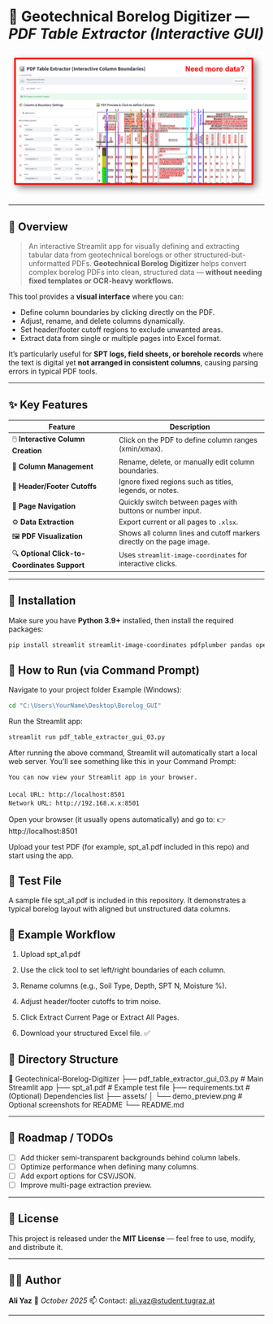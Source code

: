 # 🧱 Geotechnical Borelog Digitizer — *PDF Table Extractor (Interactive GUI)*

![Demo Screenshot](assets/demo_preview.png)

---

## 📘 Overview
> An interactive Streamlit app for visually defining and extracting tabular data from geotechnical borelogs or other structured-but-unformatted PDFs.
**Geotechnical Borelog Digitizer** helps convert complex borelog PDFs into clean, structured data — **without needing fixed templates or OCR-heavy workflows.**

This tool provides a **visual interface** where you can:
- Define column boundaries by clicking directly on the PDF.
- Adjust, rename, and delete columns dynamically.
- Set header/footer cutoff regions to exclude unwanted areas.
- Extract data from single or multiple pages into Excel format.

It’s particularly useful for **SPT logs, field sheets, or borehole records** where the text is digital yet **not arranged in consistent columns**, causing parsing errors in typical PDF tools.

---

## ✨ Key Features

| Feature | Description |
|----------|--------------|
| 🖱️ **Interactive Column Creation** | Click on the PDF to define column ranges (xmin/xmax). |
| 🧭 **Column Management** | Rename, delete, or manually edit column boundaries. |
| 📏 **Header/Footer Cutoffs** | Ignore fixed regions such as titles, legends, or notes. |
| 📄 **Page Navigation** | Quickly switch between pages with buttons or number input. |
| ⚙️ **Data Extraction** | Export current or all pages to `.xlsx`. |
| 🖼️ **PDF Visualization** | Shows all column lines and cutoff markers directly on the page image. |
| 🔍 **Optional Click-to-Coordinates Support** | Uses `streamlit-image-coordinates` for interactive clicks. |

---

## 🧰 Installation

Make sure you have **Python 3.9+** installed, then install the required packages:

```bash
pip install streamlit streamlit-image-coordinates pdfplumber pandas openpyxl pillow
```



## 🚀 How to Run (via Command Prompt)

Navigate to your project folder
Example (Windows):

```bash
cd "C:\Users\YourName\Desktop\Borelog_GUI"
```

Run the Streamlit app:

```bash
streamlit run pdf_table_extractor_gui_03.py
```

After running the above command, Streamlit will automatically start a local web server.
You’ll see something like this in your Command Prompt:

```bash
You can now view your Streamlit app in your browser.

Local URL: http://localhost:8501
Network URL: http://192.168.x.x:8501
```

Open your browser (it usually opens automatically) and go to:
👉 http://localhost:8501

Upload your test PDF (for example, spt_a1.pdf included in this repo) and start using the app.

## 🧪 Test File

A sample file spt_a1.pdf is included in this repository.
It demonstrates a typical borelog layout with aligned but unstructured data columns.

## 🧱 Example Workflow

1. Upload spt_a1.pdf

2. Use the click tool to set left/right boundaries of each column.

3. Rename columns (e.g., Soil Type, Depth, SPT N, Moisture %).

4. Adjust header/footer cutoffs to trim noise.

5. Click Extract Current Page or Extract All Pages.

6. Download your structured Excel file. ✅

## 🧩 Directory Structure
📂 Geotechnical-Borelog-Digitizer
 ├── pdf_table_extractor_gui_03.py      # Main Streamlit app
 ├── spt_a1.pdf                         # Example test file
 ├── requirements.txt                   # (Optional) Dependencies list
 ├── assets/
 │    └── demo_preview.png              # Optional screenshots for README
 └── README.md

 ---

## 🧠 Roadmap / TODOs

* [ ] Add thicker semi-transparent backgrounds behind column labels.
* [ ] Optimize performance when defining many columns.
* [ ] Add export options for CSV/JSON.
* [ ] Improve multi-page extraction preview.

---

## 📜 License

This project is released under the **MIT License** — feel free to use, modify, and distribute it.

---

## 🧑‍💻 Author

**Ali Yaz**
📅 *October 2025*
📫 Contact: ali.yaz@student.tugraz.at

---
